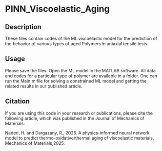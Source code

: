 # PINN_Viscoelastic_Aging
## Description
These files contain codes of the ML viscoelastic model for the prediction of the behavior of various types of aged Polymers in uniaxial tensile tests.

## Usage
Please save the files. Open the ML model in the MATLAB software. All data and codes for a particular type of polymer are available in a folder. One can run the Main.m file for solving a constrained ML model 
and getting the related results in our published article.

## Citation
If you are using this code in your research or publications, please cite the following article, which was published in the Journal of Mechanics of Materials:

Naderi, H. and Dargazany, R., 2025. A physics-informed neural network model to predict
thermo-oxidative/thermal aging of viscoelastic materials, Mechanics of Materials,2025.

